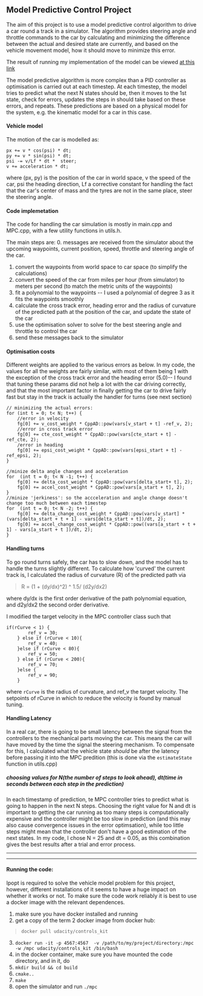 ## Model Predictive Control Project
The aim of this project is to use a model predictive control 
algorithm to drive a car round a track in a simulator.
The algorithm provides steering angle and throttle
commands to the car by calculating and minimizing the
difference between the actual and desired state are currently, and based on the vehicle movement
model, how it should move to minimize this error.

The result of running my implementation of the model can be viewed [at this link](https://youtu.be/yT2Td2zRNEE)

The model predictive algorithm is more complex than a PID controller as optimisation is carried out at each timestep.
At each timestep, the model tries to predict what the next N states should be, then it moves to the 1st state, check for 
errors, updates the steps in should take based on these errors, and repeats. These predictions are based on a physical model
for the system, e.g. the kinematic model for a car in this case.

#### Vehicle model
The motion of the car is modelled as:

```
px += v * cos(psi) * dt;
py += v * sin(psi) * dt;
psi -= v/Lf * dt *  steer;
v += acceleration * dt;

```

where (px, py) is the position of the car in world space, v the speed of the car, psi the heading direction, Lf a corrective
constant for handling the fact that the car's center of mass and the tyres are not in the same place, steer the steering angle.

#### Code implemetation
The code for handling the car simulation is mostly in main.cpp and MPC.cpp, with a few utility functions in utils.h.

The main steps are:
0. messages are received from the simulator about the upcoming waypoints, current position, speed, throttle and steering angle of the car.
1. convert the waypoints from world space to car space (to simplify the calculations)
2. convert the speed of the car  from miles per hour (from simulator) to meters per second (to match the metric units of the waypoints)
3. fit a polynomial to the waypoints -- I used a polynomial of degree 3 as it fits the waypoints smoothly 
4. calculate the cross track error, heading error and the radius of curvature of the predicted path at the position of the car,
and update the state of the car
5. use the optimisation solver to solve for the best steering angle and throttle to control the car
6. send these messages back to the simulator

#### Optimisation costs
Different weights are applied to the various errors as below. In my code, the values for all
the weights are fairly similar, with most of them being 1 with the exception of the cross track error and the 
heading error (5.0)-- I found that tuning these params did not help a lot with the car driving correctly, and that
the most important factor in finally getting the car to drive fairly fast but stay in the track is actually the handler 
for turns (see next section)
 
```
// minimizing the actual errors:
for (int t = 0; t< N; t++) {
    //error in velocity
    fg[0] += v_cost_weight * CppAD::pow(vars[v_start + t] -ref_v, 2);
    //error in cross track error
    fg[0] += cte_cost_weight * CppAD::pow(vars[cte_start + t] - ref_cte, 2);
    /error in heading
    fg[0] += epsi_cost_weight * CppAD::pow(vars[epsi_start + t] - ref_epsi, 2);
}

//minize delta angle changes and acceleration
for  (int t = 0; t< N -1; t++) {
    fg[0] += delta_cost_weight * CppAD::pow(vars[delta_start+ t], 2);
    fg[0] += accel_cost_weight * CppAD::pow(vars[a_start + t], 2);
}
//minize 'jerkiness': so the accceleration and angle change doesn't change too much between each timestep
for  (int t = 0; t< N -2; t++) {
    fg[0] += delta_change_cost_weight * CppAD::pow(vars[v_start] *(vars[delta_start + t + 1] - vars[delta_start + t])/dt, 2);
    fg[0] += accel_change_cost_weight * CppAD::pow((vars[a_start + t + 1] - vars[a_start + t ])/dt, 2);
}
```
#### Handling turns
To go round turns safely, the car has to slow down, and the model has to
handle the turns slightly different. To calculate how 'curved' the 
current track is, I calculated the radius of curvature (R) of the predicted
path via 

> R = (1 + (dy/dx)^2) ^ 1.5/ (d2y/dx2)

where dy/dx is the first order derivative of the path polynomial equation, and
d2y/dx2 the second order derivative.

I modified the target velocity in the MPC controller class such that 
```
if(rCurve < 1) {
        ref_v = 30;
    } else if (rCurve < 10){
        ref_v = 40;
    }else if (rCurve < 80){
        ref_v = 50;
    } else if (rCurve < 200){
        ref_v = 70;
    }else {
        ref_v = 90;
    }
```

where `rCurve` is the radius of curvature, and ref_v the target velocity. The setpoints of rCurve in which to
reduce the velocity is found by manual tuning.

#### Handling Latency
In a real car, there is going to be small latency between the signal from the controllers to the 
mechanical parts moving the car. This means the car will have moved
by the time the signal the steering mechanism. To compensate for this, I calculated what the 
vehicle state _should_ be after the latency before passing it into the MPC predition (this is done via the 
`estimateState` function in utils.cpp) 

##### choosing values for N(the number of steps to look ahead), dt(time in seconds between each step in the prediction)
In each timestamp of prediction, te MPC controller tries to predict what is going to happen in the next N steps. Choosing
the right value for N and dt is important to getting the car running as too many steps is computationally expensive and
the controller might be too slow in prediction (and this may also cause convergence issues in the error optimsation), while
too little steps might mean that the controller don't have a good estimation of the next states. In my code, I chose N = 25 and
dt = 0.05, as this combination gives the best results after a trial and error process. 


----


----

#### Running the code:
Ipopt is required to solve the
vehicle model problem for this project, however, different installations of it
 seems to have a huge impact on whether it works or not. To make
 sure the code work reliably it is best to use a docker image with
 the relevant dependences. 
1. make sure you have docker installed and running
2. get a copy of the term 2 docker image from docker hub: 
>`docker pull udacity/controls_kit`
3. `docker run -it -p 4567:4567  -v /path/to/my/project/directory:/mpc -w /mpc udacity/controls_kit /bin/bash`
4. in the docker container, make sure you have mounted the code directory,
and in it, do
5. `mkdir build && cd build`
6. `cmake..`
7. `make`
8. open the simulator and run `./mpc`